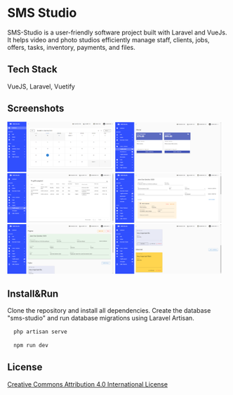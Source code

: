 # SMS Studio 


SMS-Studio is a user-friendly software project built with Laravel and VueJs. It helps video and photo studios efficiently manage staff, clients, jobs, offers, tasks, inventory, payments, and files. 


## Tech Stack

VueJS, Laravel, Vuetify

## Screenshots
<p>
<img src="https://raw.githubusercontent.com/gurillaz/sms-studio/master/screenshoots/scr_1.png" width="48%" height="48%"/>
<img src="https://raw.githubusercontent.com/gurillaz/sms-studio/master/screenshoots/scr_2.png" width="48%" height="48%"/>
<img src="https://raw.githubusercontent.com/gurillaz/sms-studio/master/screenshoots/scr_3.png" width="48%" height="48%"/>
<img src="https://raw.githubusercontent.com/gurillaz/sms-studio/master/screenshoots/scr_5.png" width="48%" height="48%"/>
<img src="https://raw.githubusercontent.com/gurillaz/sms-studio/master/screenshoots/scr_6.png" width="48%" height="48%"/>
<img src="https://raw.githubusercontent.com/gurillaz/sms-studio/master/screenshoots/scr_7.png" width="48%" height="48%"/>
</p>


## Install&Run

Clone the repository and install all dependencies. Create the database "sms-studio" and run database migrations using Laravel Artisan. 

```bash
  php artisan serve
```

```bash
  npm run dev
```

## License

[Creative Commons Attribution 4.0 International License](http://creativecommons.org/licenses/by/4.0/) 
